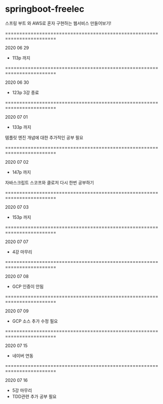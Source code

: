 # springboot-freelec
스프링 부트 와 AWS로 혼자 구현하는 웹서비스 만들어보기!

========================================================================

2020 06 29
- 113p 까지

========================================================================

2020 06 30

- 123p 3강 종료

========================================================================

2020 07 01

- 133p 까지

템플릿 엔진 개념에 대한 추가적인 공부 필요


========================================================================

2020 07 02

- 147p 까지

자바스크립트 스코프와 클로저 다시 한번 공부하기

========================================================================

2020 07 03

- 153p 까지


========================================================================

2020 07 07

- 4강 마무리

========================================================================

2020 07 08

- GCP 인증이 안됨

========================================================================

2020 07 09

- GCP 소스 추가 수정 필요

========================================================================

2020 07 15

- 네이버 연동

========================================================================

2020 07 16

- 5강 마무리 
- TDD관련 추가 공부 필요

    


